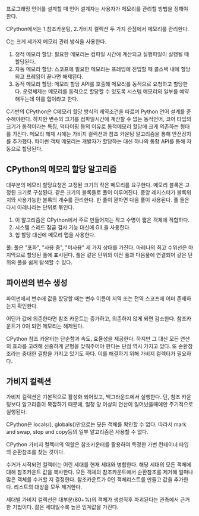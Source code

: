 프로그래밍 언어를 설계할 때 언어 설계자는 사용자가 메모리를 관리할 방법을 정해야 한다.

CPython에서는 1.참조카운팅, 2.가비지 컬렉션 두 가지 관점에서 메모리를 관리한다.

C는 크게 세가지 메모리 관리 방식을 사용한다.
1. 정적 메모리 할당: 필요한 메모리는 컴파일 시간에 계산되고 실행파일이 실행될 때 할당된다.
2. 자동 메모리 할당: 스코프에 필요한 메모리는 프레임에 진입할 때 콜스택 내에 할당되고 프레임이 끝나면 해제된다.
3. 동적 메모리 할당: 메모리 할당 API를 호출해 메모리를 동적으로 요청하고 할당한다. 운영체제는 메모리를 동적으로 할당할 수 있도록 시스템 메모리의 일부를 예약해두는데 이를 힙이라고 한다.

C기반의 CPython은 C메모리 할당 방식의 제약조건을 따르며 Python 언어 설계를 준수해야한다. 하지만 변수의 크기를 컴파일시간에 계산할 수 없는 동적언어, 코어 타입의 크기가 동적이라는 특징, 덕타이핑 등의 이유로 동적메모리 할당에 크게 의존하는 형태를 가진다. 메모리 해제 시에는 가비지 컬럭션과 참조 카운팅 알고리즘을 통해 안전장치를 추가했다.
파이썬 객체 메모리는 개발자가 할당하는 대신 하나의 통합 API를 통해 자동으로 할당된다.

CPython의 메모리 할당 알고리즘
- 
대부분의 메모리 할당요청은 고정된 크기의 작은 메모리를 요구한다.
메모리 블록은 고정된 크기로 구성된다.
같은 크기의 블록들로 풀이 이루어진다.
중앙 레지스터가 블록위치와 사용가능한 블록의 개수를 관리한다. 한 풀이 꽏차면 다음 풀이 사용된다. 풀 들은 다시 아레나라는 단위로 묶인다.

1. 이 알고리즘은 CPython에서 주로 만들어지는 작고 수명이 짧은 객체에 적합하다.
2. 시스템 스레드 잠금 검사 기능 대신에 GIL을 사용한다.
3. 힙 할당 대신에 메모리 맵을 사용한다.

풀: 풀은 "포화", "사용 중", "미사용" 세 가지 상태를 가진다. 아레나의 최고 수위선은 마지막으로 할당된 풀에 표시된다. 풀은 같은 단위의 이전 풀과 다음풀에 연결되어 같은 단위의 풀을 쉽게 탐색할 수 있다.

파이썬의 변수 생성
- 
파이썬에서 변수에 값을 할당할 때는 변수 이름이 지역 또는 전역 스코프에 이미 존재하는지 확인한다.

어딘가 값에 의존한다면 참조 카운트는 증가하고, 의존하지 않게 되면 감소한다. 참조카운트가 0이 되면 메모리는 해제된다.

CPython 참조 카운터는 단순함과 속도, 효율성을 제공한다. 하지만 그 대신 모든 연산의 효과를 고려해 신중하게 균형을 맞춰주어야 한다는 단점 역시 가지고 있다. 또 순환참조라는 중대한 결함을 가지고 있기도 하다. 이를 해결하기 위해 가비지 컬렉터가 필요하다.

가비지 컬렉션
- 
가비지 컬렉션은 기본적으로 활성화 되어있고, 백그라운드에서 실행한다.
단, 참조 카운팅보다 알고리즘이 복잡하기 때문에, 일정 양 이상의 연산이 일어났을때에만 주기적으로 실행된다.

CPython은 locals(), globals()만으로는 모든 객체를 확인할 수 없다. 따라서 mark and swap, stop and copy등의 일부 알고리즘은 사용할 수 없다.

CPython 가비지 컬렉터의 역할은 참조카운터를 활용하여 특정한 가변 컨테이너 타입의 순환참조를 찾는 것이다.

수거가 시작되면 컬렉터는 어린 세대를 현재 세대와 병합한다.
해당 세대의 모든 객체에 대해 참조카운트 값을 복사한다.
모든 객체의 참조카운트에서 순환참조를 제거해 얼마나 많은 객체를 수거할 지 결정한다.
참조카운트가 0인 객체리스트를 만들고 값을 추가한다.
리스트의 대상을 모두 제거한다.

세대별 가비지 컬렉션은 대부분(80+%)의 객체가 생성직후 파괴된다는 관측에서 근거한 기법이다. 젊은 세대일수록 높은 임계값을 가진다.
